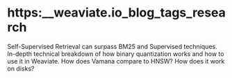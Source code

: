 # https:\_\_weaviate.io_blog_tags_research

Self-Supervised Retrieval can surpass BM25 and Supervised techniques. In-depth technical breakdown of how binary quantization works and how to use it in Weaviate. How does Vamana compare to HNSW? How does it work on disks?
